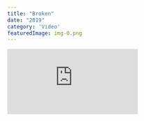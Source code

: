 ```yaml
---
title: "Broken"
date: "2019"
category: 'Video'
featuredImage: img-0.png
---
```

<div class="box">
    <div class="dscrptn">
    </div>
</div>



<div class="box">
    <div class="dscrptn">
    </div>
</div>


<div class="box"></div>
<iframe title="vimeo-player" src="https://player.vimeo.com/video/530200713" frameborder="0" allowfullscreen></iframe>
